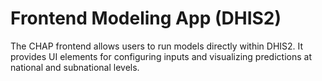 # Frontend Modeling App (DHIS2)

The CHAP frontend allows users to run models directly within DHIS2. It provides UI elements for configuring inputs and visualizing predictions at national and subnational levels.